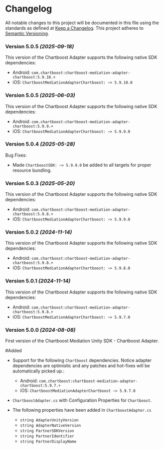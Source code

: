 # Changelog
All notable changes to this project will be documented in this file using the standards as defined at [Keep a Changelog](https://keepachangelog.com/en/1.0.0/). This project adheres to [Semantic Versioning](https://semver.org/spec/v2.0.0).

### Version 5.0.5 *(2025-09-18)*
This version of the Chartboost Adapter supports the following native SDK dependencies:
* Android: `com.chartboost:chartboost-mediation-adapter-chartboost:5.9.10.+`
* iOS: `ChartboostMediationAdapterChartboost: ~> 5.9.10.0`

### Version 5.0.5 *(2025-06-03)*
This version of the Chartboost Adapter supports the following native SDK dependencies:
* Android: `com.chartboost:chartboost-mediation-adapter-chartboost:5.9.9.+`
* iOS: `ChartboostMediationAdapterChartboost: ~> 5.9.9.0`

### Version 5.0.4 *(2025-05-28)*
Bug Fixes:
* Made `ChartboostSDK: ~> 5.9.9.0` be added to all targets for proper resource bundling.

### Version 5.0.3 *(2025-05-20)*
This version of the Chartboost Adapter supports the following native SDK dependencies:
  * Android: `com.chartboost:chartboost-mediation-adapter-chartboost:5.9.8.+`
  * iOS: `ChartboostMediationAdapterChartboost: ~> 5.9.9.0`

### Version 5.0.2 *(2024-11-14)*
This version of the Chartboost Adapter supports the following native SDK dependencies:
  * Android: `com.chartboost:chartboost-mediation-adapter-chartboost:5.9.8.+`
  * iOS: `ChartboostMediationAdapterChartboost: ~> 5.9.8.0`

### Version 5.0.1 *(2024-11-14)*
This version of the Chartboost Adapter supports the following native SDK dependencies:
  * Android: `com.chartboost:chartboost-mediation-adapter-chartboost:5.9.8.+`
  * iOS: `ChartboostMediationAdapterChartboost: ~> 5.9.7.0`

### Version 5.0.0 *(2024-08-08)*

First version of the Chartboost Mediation Unity SDK - Chartboost Adapter.

#Added
- Support for the following `Chartboost` dependencies. Notice adapter dependencies are optimistic and any patches and hot-fixes will be automatically picked up.:
    * Android: `com.chartboost:chartboost-mediation-adapter-chartboost:5.9.7.+`
    * iOS: `ChartboostMediationAdapterChartboost ~> 5.9.7.0`
    
- `ChartboostAdapter.cs` with Configuration Properties for `Chartboost`.
- The following properties have been added in `ChartboostAdapter.cs`
    * `string AdapterUnityVersion`
    * `string AdapterNativeVersion`
    * `string PartnerSDKVersion`
    * `string PartnerIdentifier`
    * `string PartnerDisplayName`